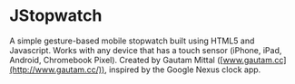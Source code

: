 JStopwatch
============
A simple gesture-based mobile stopwatch built using HTML5 and Javascript. Works with any device that has a touch sensor (iPhone, iPad, Android, Chromebook Pixel). Created by Gautam Mittal ([www.gautam.cc](http://www.gautam.cc/)), inspired by the Google Nexus clock app.
